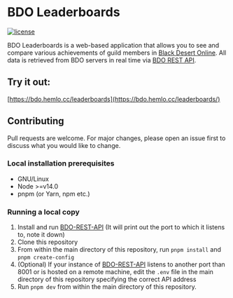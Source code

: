 # BDO Leaderboards
[![license](https://img.shields.io/github/license/octoman90/BDO-Leaderboards)](LICENSE)

BDO Leaderboards is a web-based application that allows you to see and compare various achievements of guild members in [Black Desert Online](https://www.naeu.playblackdesert.com).
All data is retrieved from BDO servers in real time via [BDO REST API](https://github.com/octoman90/BDO-REST-API).

## Try it out:
[https://bdo.hemlo.cc/leaderboards](https://bdo.hemlo.cc/leaderboards/)

## Contributing
Pull requests are welcome. For major changes, please open an issue first to discuss what you would like to change.

### Local installation prerequisites
- GNU/Linux
- Node >=v14.0
- pnpm (or Yarn, npm etc.)

### Running a local copy
1. Install and run [BDO-REST-API](https://github.com/octoman90/BDO-REST-API) (It will print out the port to which it listens to, note it down)
2. Clone this repository
3. From within the main directory of this repository, run `pnpm install` and `pnpm create-config`
4. (Optional) If your instance of [BDO-REST-API](https://github.com/octoman90/BDO-REST-API) listens to another port than 8001 or is hosted on a remote machine, edit the `.env` file in the main directory of this repository specifying the correct API address
5. Run `pnpm dev` from within the main directory of this repository.
